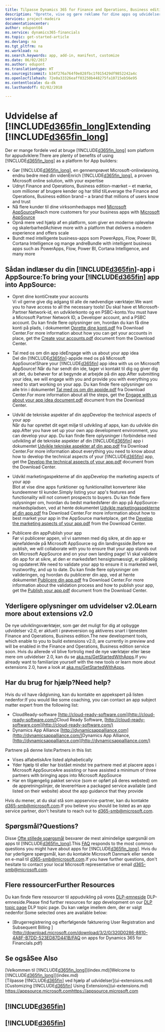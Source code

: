 ```yaml
---
title: Tilpasse Dynamics 365 for Finance and Operations, Business edition | Microsoft Docs
description: "Oprette, vise og gøre reklame for dine apps og udvidelser til Finance and Operations, Business edition."
services: project-madeira
documentationcenter: 
author: edupont04
ms.service: dynamics365-financials
ms.topic: get-started-article
ms.devlang: na
ms.tgt_pltfrm: na
ms.workload: na
ms.search.keywords: app, add-in, manifest, customize
ms.date: 06/02/2017
ms.author: edupont
ms.translationtype: HT
ms.sourcegitcommit: b34f276a764f0e828fbc1f015429df9852242a4c
ms.openlocfilehash: 72e0a33326eaff03250b448275fa10715eb56e95
ms.contentlocale: da-dk
ms.lasthandoff: 02/02/2018

---
```

# <a name="extending-included365finlongincludesd365finlongmdmd"></a><span data-ttu-id="a8f80-103">Udvidelse af [!INCLUDE[d365fin_long](includes/d365fin_long_md.md)]</span><span class="sxs-lookup"><span data-stu-id="a8f80-103">Extending [!INCLUDE[d365fin_long](includes/d365fin_long_md.md)]</span></span>
<span data-ttu-id="a8f80-104">Der er mange fordele ved at bruge [!INCLUDE[d365fin_long](includes/d365fin_long_md.md)] som platform for appudviklere:</span><span class="sxs-lookup"><span data-stu-id="a8f80-104">There are plenty of benefits of using [!INCLUDE[d365fin_long](includes/d365fin_long_md.md)] as a platform for App builders:</span></span>

* <span data-ttu-id="a8f80-105">Gør [!INCLUDE[d365fin_long](includes/d365fin_long_md.md)], en gennemprøvet Microsoft-onlineløsning, endnu bedre med din viden</span><span class="sxs-lookup"><span data-stu-id="a8f80-105">Enrich [!INCLUDE[d365fin_long](includes/d365fin_long_md.md)], a proven Microsoft online solution, with your expertise</span></span>  
* <span data-ttu-id="a8f80-106">Udnyt Finance and Operations, Business edition-mærket – et mærke, som millioner af brugere kender og har tillid til</span><span class="sxs-lookup"><span data-stu-id="a8f80-106">Leverage the Finance and Operations, Business edition brand – a brand that millions of users know and trust</span></span>  
* <span data-ttu-id="a8f80-107">Nå flere kunder til dine virksomhedsapps med [Microsoft AppSource](https://appsource.microsoft.com/)</span><span class="sxs-lookup"><span data-stu-id="a8f80-107">Reach more customers for your business apps with [Microsoft AppSource](https://appsource.microsoft.com/)</span></span>  
* <span data-ttu-id="a8f80-108">Opnå mere ved hjælp af en platform, som giver en moderne oplevelse og skalerbarhed</span><span class="sxs-lookup"><span data-stu-id="a8f80-108">Achieve more with a platform that delivers a modern experience and offers scale</span></span>  
* <span data-ttu-id="a8f80-109">Bundt med intelligente business-apps som PowerApps, Flow, Power BI, Cortana Intelligence og mange andre</span><span class="sxs-lookup"><span data-stu-id="a8f80-109">Bundle with intelligent business apps such as PowerApps, Flow, Power BI, Cortana Intelligence, and many more</span></span>  

## <a name="to-bring-your-included365finincludesd365finmdmd-app-into-appsource"></a><span data-ttu-id="a8f80-110">Sådan indlæser du din [!INCLUDE[d365fin](includes/d365fin_md.md)]-app i AppSource:</span><span class="sxs-lookup"><span data-stu-id="a8f80-110">To bring your [!INCLUDE[d365fin](includes/d365fin_md.md)] app into AppSource:</span></span>
+ <span data-ttu-id="a8f80-111">Opret dine konti</span><span class="sxs-lookup"><span data-stu-id="a8f80-111">Create your accounts</span></span>  
<span data-ttu-id="a8f80-112">Vi vil gerne give dig adgang til alle de nødvendige værktøjer.</span><span class="sxs-lookup"><span data-stu-id="a8f80-112">We want you to have access to all the necessary tools!</span></span> <span data-ttu-id="a8f80-113">Du skal have et Microsoft-Partner Network-id, en udviklerkonto og en PSBC-konto.</span><span class="sxs-lookup"><span data-stu-id="a8f80-113">You must have a Microsoft Partner Network ID, a Developer account, and a PSBC account.</span></span>
<span data-ttu-id="a8f80-114">Du kan finde flere oplysninger om, hvordan du kan få dine konti på plads, i dokumentet [Oprette dine konti.pdf](https://go.microsoft.com/fwlink/?linkid=841514) fra Download Center.</span><span class="sxs-lookup"><span data-stu-id="a8f80-114">For more information about how you can get your accounts in place, get the [Create your accounts.pdf](https://go.microsoft.com/fwlink/?linkid=841514) document from the Download Center.</span></span>

+ <span data-ttu-id="a8f80-115">Tal med os om din app ide</span><span class="sxs-lookup"><span data-stu-id="a8f80-115">Engage with us about your app idea</span></span>  
<span data-ttu-id="a8f80-116">Del din [!INCLUDE[d365fin](includes/d365fin_md.md)]-appide med os på Microsoft AppSource!</span><span class="sxs-lookup"><span data-stu-id="a8f80-116">Share your [!INCLUDE[d365fin](includes/d365fin_md.md)] app idea with us on Microsoft AppSource!</span></span> <span data-ttu-id="a8f80-117">Når du har sendt din ide, tager vi kontakt til dig og giver dig alt det, du behøver for at begynde at arbejde på din app.</span><span class="sxs-lookup"><span data-stu-id="a8f80-117">After submitting your idea, we will engage with you and provide you with everything you need to start working on your app.</span></span>
<span data-ttu-id="a8f80-118">Du kan finde flere oplysninger om alle trin i dokumentet [Tal med os om din appide.pdf](https://go.microsoft.com/fwlink/?linkid=841515) fra Download Center.</span><span class="sxs-lookup"><span data-stu-id="a8f80-118">For more information about all the steps, get the [Engage with us about your app idea document.pdf](https://go.microsoft.com/fwlink/?linkid=841515) document from the Download Center.</span></span>

+ <span data-ttu-id="a8f80-119">Udvikl de tekniske aspekter af din app</span><span class="sxs-lookup"><span data-stu-id="a8f80-119">Develop the technical aspects of your app</span></span>    
<span data-ttu-id="a8f80-120">Når du har oprettet dit eget miljø til udvikling af apps, kan du udvikle din app.</span><span class="sxs-lookup"><span data-stu-id="a8f80-120">After you have set up your own app development environment, you can develop your app.</span></span>
<span data-ttu-id="a8f80-121">Du kan finde flere oplysninger i forbindelse med udvikling af de tekniske aspekter af din [!INCLUDE[d365fin](includes/d365fin_md.md)] app i dokumentet [Udvikle tekniske aspekter af din app.pdf](https://go.microsoft.com/fwlink/?linkid=841516) fra Download Center.</span><span class="sxs-lookup"><span data-stu-id="a8f80-121">For more information about everything you need to know about how to develop the technical aspects of your [!INCLUDE[d365fin](includes/d365fin_md.md)] app, get the [Develop the technical aspects of your app.pdf](https://go.microsoft.com/fwlink/?linkid=841516) document from the Download Center.</span></span>

+ <span data-ttu-id="a8f80-122">Udvikl marketingaspekterne af din app</span><span class="sxs-lookup"><span data-stu-id="a8f80-122">Develop the marketing aspects of your app</span></span>  
<span data-ttu-id="a8f80-123">Blot at vise dine apps funktioner og funktionalitet konverterer ikke kundeemner til kunder.</span><span class="sxs-lookup"><span data-stu-id="a8f80-123">Simply listing your app's features and functionality will not convert prospects to buyers.</span></span> <span data-ttu-id="a8f80-124">Du kan finde flere oplysninger om, hvordan du bedst markedsfører din app på AppSource-markedspladsen, ved at hente dokumentet [Udvikle marketingaspekterne af din app.pdf](https://go.microsoft.com/fwlink/?linkid=841518) fra Download Center.</span><span class="sxs-lookup"><span data-stu-id="a8f80-124">For more information about how to best market your app in the AppSource marketplace, get the [Develop the marketing aspects of your app.pdf](https://go.microsoft.com/fwlink/?linkid=841518) from the Download Center.</span></span>

+ <span data-ttu-id="a8f80-125">Publicere din app</span><span class="sxs-lookup"><span data-stu-id="a8f80-125">Publish your app</span></span>  
<span data-ttu-id="a8f80-126">Før vi publicerer appen, vil vi sammen med dig sikre, at din app er iøjnefaldende på Microsoft AppSource og din landingsside.</span><span class="sxs-lookup"><span data-stu-id="a8f80-126">Before we publish, we will collaborate with you to ensure that your app stands out on Microsoft AppSource and on your own landing page!</span></span> <span data-ttu-id="a8f80-127">Vi skal validere din app for at sikre, at den er markedsført hensigtsmæssigt, er pålidelig og opdateret.</span><span class="sxs-lookup"><span data-stu-id="a8f80-127">We need to validate your app to ensure it is marketed well, trustworthy, and up to date.</span></span>
<span data-ttu-id="a8f80-128">Du kan finde flere oplysninger om valideringen, og hvordan du publicerer din app, ved at hente dokumentet [Publicere din app.pdf](https://go.microsoft.com/fwlink/?linkid=841517) fra Download Center.</span><span class="sxs-lookup"><span data-stu-id="a8f80-128">For more information about the validation process and how to publish your app, get the [Publish your app.pdf](https://go.microsoft.com/fwlink/?linkid=841517) document from the Download Center.</span></span>

## <a name="learn-more-about-extensions-v20"></a><span data-ttu-id="a8f80-129">Yderligere oplysninger om udvidelser v2.0</span><span class="sxs-lookup"><span data-stu-id="a8f80-129">Learn more about extensions v2.0</span></span>
<span data-ttu-id="a8f80-130">De nye udviklingsværktøjer, som gør det muligt for dig at opbygge udvidelser v2.0, er aktuelt i prøveversion og aktiveres snart i tjenesten Finance and Operations, Business edition.</span><span class="sxs-lookup"><span data-stu-id="a8f80-130">The new development tools, which enable to you to build extensions v2.0, are currently in preview and will be enabled in the Finance and Operations, Business edition  service soon.</span></span> <span data-ttu-id="a8f80-131">Hvis du allerede vil blive fortrolig med de nye værktøjer eller læse mere om udvidelser 2.0, kan du se [aka.ms/GetStartedWithApps](http://aka.ms/GetStartedWithApps).</span><span class="sxs-lookup"><span data-stu-id="a8f80-131">If you already want to familiarize yourself with the new tools or learn more about extensions 2.0, have a look at [aka.ms/GetStartedWithApps](http://aka.ms/GetStartedWithApps).</span></span>  

## <a name="need-help"></a><span data-ttu-id="a8f80-132">Har du brug for hjælp?</span><span class="sxs-lookup"><span data-stu-id="a8f80-132">Need help?</span></span>
<span data-ttu-id="a8f80-133">Hvis du vil have rådgivning, kan du kontakte en appekspert på listen nedenfor:</span><span class="sxs-lookup"><span data-stu-id="a8f80-133">If you would like some coaching, you can contact an app subject matter expert from the following list:</span></span>

* <span data-ttu-id="a8f80-134">CloudReady-software [http://cloud-ready-software.com](http://cloud-ready-software.com/)</span><span class="sxs-lookup"><span data-stu-id="a8f80-134">Cloud Ready Software, [http://cloud-ready-software.com](http://cloud-ready-software.com/)</span></span>  
* <span data-ttu-id="a8f80-135">Dynamics App Alliance [http://dynamicsappalliance.com](http://dynamicsappalliance.com/)</span><span class="sxs-lookup"><span data-stu-id="a8f80-135">Dynamics App Alliance, [http://dynamicsappalliance.com](http://dynamicsappalliance.com/)</span></span>

<span data-ttu-id="a8f80-136">Partnere på denne liste:</span><span class="sxs-lookup"><span data-stu-id="a8f80-136">Partners in this list:</span></span>

* <span data-ttu-id="a8f80-137">Vises alfabetisk</span><span class="sxs-lookup"><span data-stu-id="a8f80-137">Are listed alphabetically</span></span>  
* <span data-ttu-id="a8f80-138">Yder hjælp til eller har bistået mindst tre partnere med at placere apps i Microsoft AppSource</span><span class="sxs-lookup"><span data-stu-id="a8f80-138">Are assisting or have assisted a minimum of three partners with bringing apps into Microsoft AppSource</span></span>  
* <span data-ttu-id="a8f80-139">Har en tilgængelig pakket service (som er opført på deres websted) om de appretningslinjer, de leverer</span><span class="sxs-lookup"><span data-stu-id="a8f80-139">Have a packaged service available (and listed on their website) about the app guidance that they provide</span></span>  

<span data-ttu-id="a8f80-140">Hvis du mener, at du skal stå som appservice-partner, kan du kontakte [d365-smb@microsoft.com](mailto:d365-smb@microsoft.com).</span><span class="sxs-lookup"><span data-stu-id="a8f80-140">If you believe you should be listed as an app service partner, don't hesitate to reach out to [d365-smb@microsoft.com](mailto:d365-smb@microsoft.com).</span></span>

## <a name="questions"></a><span data-ttu-id="a8f80-141">Spørgsmål?</span><span class="sxs-lookup"><span data-stu-id="a8f80-141">Questions?</span></span>
<span data-ttu-id="a8f80-142">Disse [Ofte stillede spørgsmål](https://go.microsoft.com/fwlink/?linkid=841520) besvarer de mest almindelige spørgsmål om apps til [!INCLUDE[d365fin_long](includes/d365fin_long_md.md)].</span><span class="sxs-lookup"><span data-stu-id="a8f80-142">This [FAQ](https://go.microsoft.com/fwlink/?linkid=841520) responds to the most common questions you might have about apps for [!INCLUDE[d365fin_long](includes/d365fin_long_md.md)].</span></span> <span data-ttu-id="a8f80-143">Hvis du har yderligere spørgsmål, kan du kontakte Microsoft Danmark eller sende en e-mail til [d365-smb@microsoft.com](mailto:d365-smb@microsoft.com).</span><span class="sxs-lookup"><span data-stu-id="a8f80-143">If you have further questions, don't hesitate to contact your local Microsoft representative or email [d365-smb@microsoft.com](mailto:d365-smb@microsoft.com).</span></span>

## <a name="further-resources"></a><span data-ttu-id="a8f80-144">Flere ressourcer</span><span class="sxs-lookup"><span data-stu-id="a8f80-144">Further Resources</span></span>
<span data-ttu-id="a8f80-145">Du kan finde flere ressourcer til appudvikling på vores [DLP-emneside](https://mbspartner.microsoft.com/BFI/Topic/76) DLP-emneside.</span><span class="sxs-lookup"><span data-stu-id="a8f80-145">Please find further resources for app development on our [DLP topic page](https://mbspartner.microsoft.com/BFI/Topic/76) DLP topic page.</span></span> <span data-ttu-id="a8f80-146">Du kan vælge imellem dem, der er valgt nedenfor:</span><span class="sxs-lookup"><span data-stu-id="a8f80-146">Some selected ones are available below:</span></span>
-   [<span data-ttu-id="a8f80-147">Brugerregistrering og efterfølgende fakturering </span><span class="sxs-lookup"><span data-stu-id="a8f80-147">User Registration and Subsequent Billing </span></span>](http://download.microsoft.com/download/3/2/0/320D0286-8810-4A8F-B7DD-523ED87D441B/FAQ on apps for Dynamics 365 for Financials.pdf)



## <a name="see-also"></a><span data-ttu-id="a8f80-148">Se også</span><span class="sxs-lookup"><span data-stu-id="a8f80-148">See Also</span></span>
<span data-ttu-id="a8f80-149">[Velkommen til [!INCLUDE[d365fin_long](includes/d365fin_long_md.md)]](index.md)</span><span class="sxs-lookup"><span data-stu-id="a8f80-149">[Welcome to [!INCLUDE[d365fin_long](includes/d365fin_long_md.md)]](index.md)</span></span>  
<span data-ttu-id="a8f80-150">[Tilpasse [!INCLUDE[d365fin](includes/d365fin_md.md)] ved hjælp af udvidelser](ui-extensions.md)</span><span class="sxs-lookup"><span data-stu-id="a8f80-150">[Customizing [!INCLUDE[d365fin](includes/d365fin_md.md)] Using Extensions](ui-extensions.md)</span></span>  
[<span data-ttu-id="a8f80-151">https://appsource.microsoft.com</span><span class="sxs-lookup"><span data-stu-id="a8f80-151">https://appsource.microsoft.com</span></span>](https://appsource.microsoft.com/en-us/marketplace/apps?product=dynamics-365-for-financials&page=1)  

## [!INCLUDE[d365fin](includes/free_trial_md.md)]  
## [!INCLUDE[d365fin](includes/training_link_md.md)]

